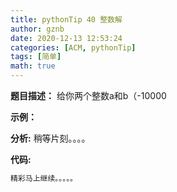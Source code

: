 ```yaml
---
title: pythonTip 40 整数解
author: gznb
date: 2020-12-13 12:53:24
categories: [ACM, pythonTip]
tags: [简单]
math: true
---
```


**题目描述：**
给你两个整数a和b（-10000

**示例：**


**分析:**
稍等片刻。。。。

**代码:**
```python
精彩马上继续。。。。。
```
